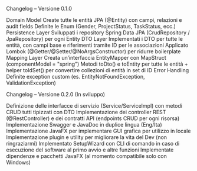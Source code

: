Changelog – Versione 0.1.0

Domain Model
Create tutte le entità JPA (@Entity) con campi, relazioni e audit fields
Definite le Enum (Gender, ProjectStatus, TaskStatus, ecc.)
Persistence Layer
Sviluppati i repository Spring Data JPA (CrudRepository / JpaRepository) per ogni Entity
DTO Layer
Implementati i DTO per tutte le entità, con campi base e riferimenti tramite ID per le associazioni
Applicato Lombok (@Getter/@Setter/@NoArgsConstructor) per ridurre boilerplate
Mapping Layer
Creata un’interfaccia EntityMapper con MapStruct (componentModel = "spring")
Metodi toDto() e toEntity per tutte le entità + helper toIdSet() per convertire collezioni di entità in set di ID
Error Handling
Definite exception custom (es. EntityNotFoundException, ValidationException)

Changelog – Versione 0.2.0 (In sviluppo)

Definizione delle interfacce di servizio (Service/ServiceImpl) con metodi CRUD tutti tipizzati con DTO
Implementazione dei controller REST (@RestController) e dei contratti API (endpoints CRUD per ogni risorsa)
Implementazione Swagger e JavaDoc in duplice lingua (Eng/Ita)
Implementazione JavaFX per implementare GUI grafica per utilizzo in locale
Implementazione plugin e utility per migliorare la vita del Dev (non ringraziarmi)
Implementato SetupWizard con CLI di comando in caso di esecuzione del software al primo avvio e altre funzioni
Implementate dipendenze e pacchetti JavaFX (al momento compatibile solo con Windows)


